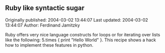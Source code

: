 ## Ruby like syntactic sugar 
Originally published: 2004-03-02 13:44:07 
Last updated: 2004-03-02 13:44:07 
Author: Ferdinand Jamitzky 
 
Ruby offers very nice language constructs for loops or for iterating over lists like the following: 5.times { print "Hello World" }. This recipe shows a hack how to implement these features in python.